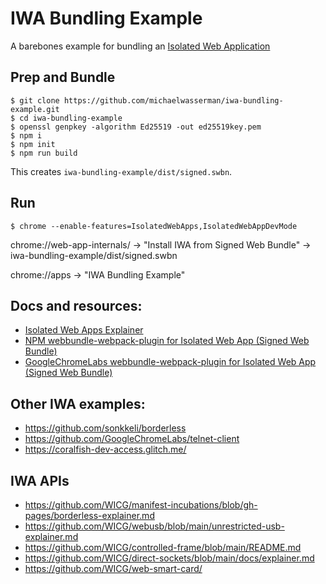 # IWA Bundling Example

A barebones example for bundling an [Isolated Web Application](https://github.com/WICG/isolated-web-apps)

## Prep and Bundle

```console
$ git clone https://github.com/michaelwasserman/iwa-bundling-example.git
$ cd iwa-bundling-example
$ openssl genpkey -algorithm Ed25519 -out ed25519key.pem
$ npm i
$ npm init
$ npm run build
```

This creates `iwa-bundling-example/dist/signed.swbn`.

## Run

```console
$ chrome --enable-features=IsolatedWebApps,IsolatedWebAppDevMode
```

chrome://web-app-internals/ -> "Install IWA from Signed Web Bundle" -> iwa-bundling-example/dist/signed.swbn

chrome://apps -> "IWA Bundling Example"

## Docs and resources:

* [Isolated Web Apps Explainer](https://github.com/WICG/isolated-web-apps)
* [NPM webbundle-webpack-plugin for Isolated Web App (Signed Web Bundle)](https://www.npmjs.com/package/webbundle-webpack-plugin#isolated-web-app-signed-web-bundle)
* [GoogleChromeLabs webbundle-webpack-plugin for Isolated Web App (Signed Web Bundle)](https://github.com/GoogleChromeLabs/webbundle-plugins/tree/main/packages/webbundle-webpack-plugin#isolated-web-app-signed-web-bundle)

## Other IWA examples:

* https://github.com/sonkkeli/borderless
* https://github.com/GoogleChromeLabs/telnet-client
* https://coralfish-dev-access.glitch.me/

## IWA APIs

* https://github.com/WICG/manifest-incubations/blob/gh-pages/borderless-explainer.md
* https://github.com/WICG/webusb/blob/main/unrestricted-usb-explainer.md
* https://github.com/WICG/controlled-frame/blob/main/README.md
* https://github.com/WICG/direct-sockets/blob/main/docs/explainer.md
* https://github.com/WICG/web-smart-card/
